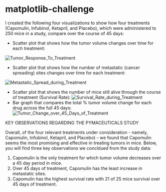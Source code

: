 # matplotlib-challenge

I created the following four visualizations to show how four treatments (Capomulin, Infubinol, Ketapril, and Placebo), which were administered to 250 mice in a study, compare over the course of 45 days:

* Scatter plot that shows how the tumor volume changes over time for each treatment:

![Tumor_Response_To_Treatment](https://user-images.githubusercontent.com/54033512/73682570-3b240600-4686-11ea-9cdf-597969eb4588.png)

* Scatter plot that shows how the number of metastatic (cancer spreading) sites changes over time for each treatment:

![Metastatic_Spread_during_Treatment](https://user-images.githubusercontent.com/54033512/73682523-29426300-4686-11ea-8488-19ca7eaf65f3.png)
* Scatter plot that shows the number of mice still alive through the course of treatment (Survival Rate):
![Survival_Rate_during_Treatment](https://user-images.githubusercontent.com/54033512/73682540-2fd0da80-4686-11ea-9566-e0f16f6c4477.png)
* Bar graph that compares the total % tumor volume change for each drug across the full 45 days:
![Tumor_Change_over_45_Days_of_Treatment](https://user-images.githubusercontent.com/54033512/73682548-33fcf800-4686-11ea-8cb1-19fd12a61e80.png)

KEY OBSERVATIONS REGARDING THE PYMACEUTICALS STUDY

Overall, of the four relevant treatments under consideration - namely, Capomulin, Infubinol, Ketapril, and Placebo) - we found that Capomulin seems the most promising and effective in treating tumors in mice. Below, you will find three key observations we concldued from the study data:
1.  Capomulin is the only treatment for which tumor volume decreases over a 45 day period in mice.
2.  Over 45 days of treatment, Capomulin has the least increase in metastatic sites.
3.  Capomulin has the highest survival rate with 21 of 25 mice survival over 45 days of treatment.
